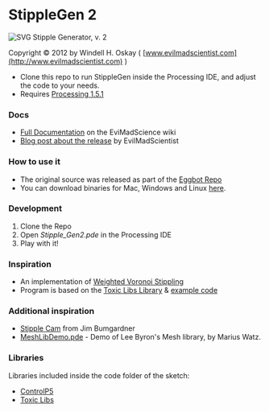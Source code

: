
StippleGen 2
============

![SVG Stipple Generator, v. 2](http://evilmadscience.s3.amazonaws.com/wiki/eggbot/stipplegen/v2docs/grace2k-BGVor.png)

Copyright © 2012 by Windell H. Oskay ( [www.evilmadscientist.com](http://www.evilmadscientist.com) )

* Clone this repo to run StippleGen inside the Processing IDE, and adjust the code to your needs.
* Requires [Processing 1.5.1](http://processing.org/)



### Docs

* [Full Documentation](http://wiki.evilmadscience.com/StippleGen) on the EviMadScience wiki
* [Blog post about the release](http://www.evilmadscientist.com/go/stipple2) by EvilMadScientist

### How to use it

* The original source was released as part of the [Eggbot Repo](http://code.google.com/p/eggbotcode/)
* You can download binaries for Mac, Windows and Linux [here](
http://code.google.com/p/eggbotcode/downloads/list?q=stipplegen).


### Development

1. Clone the Repo 
2. Open *Stipple_Gen2.pde* in the Processing IDE
3. Play with it!


### Inspiration

* An implementation of [Weighted Voronoi Stippling](http://mrl.nyu.edu/~ajsecord/stipples.html)
* Program is based on the [Toxic Libs Library](http://toxiclibs.org/) & [example code](
http://forum.processing.org/topic/toxiclib-voronoi-example-sketch)
 
### Additional inspiration

* [Stipple Cam](http://joyofprocessing.com/blog/2011/11/stipple-cam/) from Jim Bumgardner
* [MeshLibDemo.pde](http://workshop.evolutionzone.com/2008/06/01/mesh-library-demo/) - Demo of Lee Byron's Mesh library, by Marius Watz.


### Libraries

Libraries included inside the code folder of the sketch:

* [ControlP5](http://www.sojamo.de/libraries/controlP5/) 
* [Toxic Libs](http://hg.postspectacular.com/toxiclibs/downloads) 




